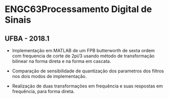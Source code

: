 # ENGC63Processamento Digital de Sinais

## UFBA - 2018.1

- Implementação em MATLAB de um FPB butterworth de sexta ordem com frequencia de corte de 2pi/3 usando método de transformação bilinear na forma direta e na forma em cascata. 

- Comparação de sensibilidade de quantização dos parametros dos filtros nos dois modos de implementação. 

- Realização de duas transformações em frequência e suas respostas em frequência, para forma direta.
